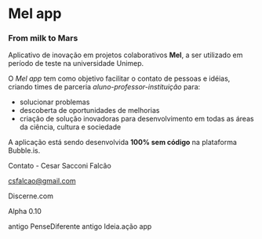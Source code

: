 # Mel app
### From milk to Mars

Aplicativo de inovação em projetos colaborativos **Mel**, a ser utilizado em período de teste na universidade Unimep.

O *Mel app* tem como objetivo facilitar o contato de pessoas e idéias, criando times de parceria *aluno-professor-instituição* para:

- solucionar problemas
- descoberta de oportunidades de melhorias
- criação de solução inovadoras para desenvolvimento em todas as áreas da ciência, cultura e sociedade


A aplicação está sendo desenvolvida **100% sem código** na plataforma Bubble.is.


Contato - Cesar Sacconi Falcão

csfalcao@gmail.com

Discerne.com

Alpha 0.10

antigo PenseDiferente
antigo Ideia.ação app
